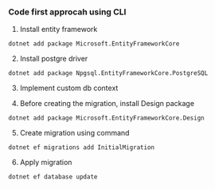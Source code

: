### Code first approcah using CLI

1. Install entity framework

`dotnet add package Microsoft.EntityFrameworkCore`

2. Install postgre driver

`dotnet add package Npgsql.EntityFrameworkCore.PostgreSQL`

3. Implement custom db context

4. Before creating the migration, install Design package

`dotnet add package Microsoft.EntityFrameworkCore.Design`

5. Create migration using command

`dotnet ef migrations add InitialMigration`

6. Apply migration

`dotnet ef database update`